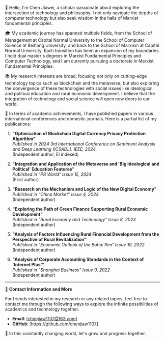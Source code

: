 👋 Hello, I'm Chen Jiawei, a scholar passionate about exploring the intersection of technology and philosophy. I not only navigate the depths of computer technology but also seek wisdom in the halls of Marxist fundamental principles.

🎓 My academic journey has spanned multiple fields, from the School of Management at Capital Normal University to the School of Computer Science at Beihang University, and back to the School of Marxism at Capital Normal University. Each transition has been an expansion of my boundaries. I hold dual master's degrees in Marxist Fundamental Principles and Computer Technology, and I am currently pursuing a doctorate in Marxist Fundamental Principles.

📚 My research interests are broad, focusing not only on cutting-edge technology topics such as blockchain and the metaverse, but also exploring the convergence of these technologies with social issues like ideological and political education and rural economic development. I believe that the integration of technology and social science will open new doors to our world.

📝 In terms of academic achievements, I have published papers in various international conferences and domestic journals. Here is a partial list of my publications:

1. **"Optimization of Blockchain Digital Currency Privacy Protection Algorithm"**  
   _Published in 2024 3rd International Conference on Sentiment Analysis and Deep Learning (ICSADL). IEEE, 2024._  
   (Independent author, EI indexed)

2. **"Integration and Application of the Metaverse and 'Big Ideological and Political' Education Features"**  
   _Published in "PR World" Issue 15, 2024_  
   (First author)

3. **"Research on the Mechanism and Logic of the New Digital Economy"**  
   _Published in "China Market" Issue 4, 2024_  
   (Independent author)

4. **"Exploring the Path of Green Finance Supporting Rural Economic Development"**  
   _Published in "Rural Economy and Technology" Issue 8, 2023_  
   (Independent author)

5. **"Analysis of Factors Influencing Rural Financial Development from the Perspective of Rural Revitalization"**  
   _Published in "Economic Outlook of the Bohai Rim" Issue 10, 2022_  
   (Independent author)

6. **"Analysis of Corporate Accounting Standards in the Context of 'Internet Plus'"**  
   _Published in "Shanghai Business" Issue 9, 2022_  
   (Independent author)

---

🔗 **Contact Information and More**

For friends interested in my research or any related topics, feel free to contact me through the following ways to explore the infinite possibilities of academics and technology together.

- **Email**: [chenjiaw1107@163.com]
- **GitHub**: [https://github.com/chenjiaw1107]

🌱 In this constantly changing world, let's grow and progress together.

